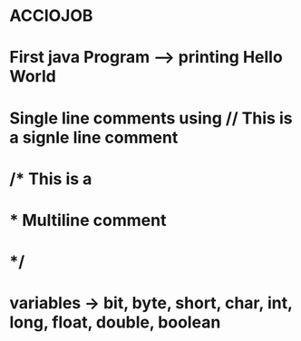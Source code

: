 # ACCIOJOB
# First java Program --> printing Hello World
# Single line comments using // This is a signle line comment
# /* This is a
#  * Multiline comment
#  */
# variables -> bit, byte, short, char, int, long, float, double, boolean
